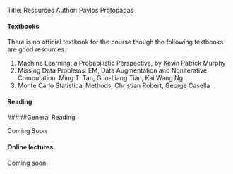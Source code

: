 Title: Resources
Author: Pavlos Protopapas

#### Textbooks

There is no official textbook for the course though the following textbooks are good resources:

1. Machine Learning: a Probabilistic Perspective, by Kevin Patrick Murphy 
2. Missing Data Problems: EM, Data Augmentation and Noniterative Computation, Ming T. Tan, Guo-Liang Tian, Kai Wang Ng
3. Monte Carlo Statistical Methods, Christian Robert, George Casella


#### Reading 

#####General Reading

Coming Soon

#### Online lectures

Coming soon
